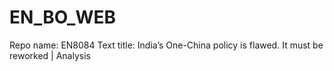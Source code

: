 # EN_BO_WEB
Repo name: EN8084
Text title: India’s One-China policy is flawed. It must be reworked | Analysis